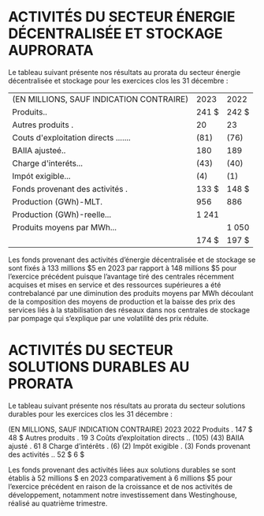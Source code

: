 # ACTIVITÉS DU SECTEUR ÉNERGIE DÉCENTRALISÉE ET STOCKAGE AUPRORATA  

Le tableau suivant présente nos résultats au prorata du secteur énergie décentralisée et stockage pour les exercices clos les 31 décembre :  

<html><body><table><tr><td>(EN MILLIONS, SAUF INDICATION CONTRAIRE)</td><td>2023</td><td>2022</td></tr><tr><td>Produits..</td><td>241 $</td><td>242 $</td></tr><tr><td>Autres produits .</td><td>20</td><td>23</td></tr><tr><td>Couts d'exploitation directs .......</td><td>(81)</td><td>(76)</td></tr><tr><td>BAIIA ajusteé..</td><td>180</td><td>189</td></tr><tr><td>Charge d'interéts...</td><td>(43)</td><td>(40)</td></tr><tr><td>Impót exigible...</td><td>(4)</td><td>(1)</td></tr><tr><td>Fonds provenant des activités .</td><td>133 $</td><td>148 $</td></tr><tr><td>Production (GWh)-MLT.</td><td>956</td><td>886</td></tr><tr><td>Production (GWh)-reelle...</td><td>1 241</td><td></td></tr><tr><td>Produits moyens par MWh...</td><td></td><td>1 050</td></tr><tr><td></td><td>174 $</td><td>197 $</td></tr></table></body></html>  

Les fonds provenant des activités d’énergie décentralisée et de stockage se sont fixés à 133 millions $\$ 5$ en 2023 par rapport à 148 millions $\$ 5$ pour l’exercice précédent puisque l’avantage tiré des centrales récemment acquises et mises en service et des ressources supérieures a été contrebalancé par une diminution des produits moyens par MWh découlant de la composition des moyens de production et la baisse des prix des services liés à la stabilisation des réseaux dans nos centrales de stockage par pompage qui s’explique par une volatilité des prix réduite.  

# ACTIVITÉS DU SECTEUR SOLUTIONS DURABLES AU PRORATA  

Le tableau suivant présente nos résultats au prorata du secteur solutions durables pour les exercices clos les 31 décembre :  

(EN MILLIONS, SAUF INDICATION CONTRAIRE) 2023 2022 Produits . 147 \$ 48 \$ Autres produits . 19 3 Coûts d’exploitation directs .. (105) (43) BAIIA ajusté . 61 8 Charge d’intérêts . (6) (2) Impôt exigible . (3) Fonds provenant des activités .. 52 \$ 6 \$  

Les fonds provenant des activités liées aux solutions durables se sont établis à 52 millions \$ en 2023 comparativement à 6 millions $\$ 5$ pour l’exercice précédent en raison de la croissance et de nos activités de développement, notamment notre investissement dans Westinghouse, réalisé au quatrième trimestre.  